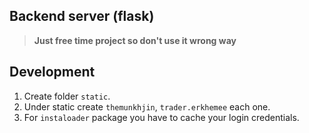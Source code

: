 ## Backend server (flask)

> **Just free time project so don't use it wrong way**

## Development 
1. Create folder `static`.
2. Under static create `themunkhjin`, `trader.erkhemee` each one.
3. For `instaloader` package you have to cache your login credentials.
